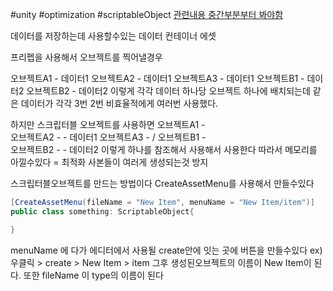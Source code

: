 #unity #optimization #scriptableObject
[관련내용 중간부분부터 봐야함](https://ansohxxn.github.io/unity%20lesson%203/ch5-1/)

데이터를 저장하는데 사용할수있는 데이터 컨테이너 에셋

프리펩을 사용해서 오브젝트를 찍어낼경우

오브젝트A1 - 데이터1
오브젝트A2 - 데이터1
오브젝트A3 - 데이터1
오브젝트B1 - 데이터2
오브젝트B2 - 데이터2
이렇게 각각 데이터 하나당 오브젝트 하나에 배치되는데
같은 데이터가 각각 3번 2번 비효율적에게 여러번 사용했다.

하지만 스크립터블 오브젝트를 사용하면
오브젝트A1 - \
오브젝트A2 -  - 데이터1
오브젝트A3 - /
오브젝트B1 - \
오브젝트B2 -  - 데이터2
이렇게 하나를 참조해서 사용해서 사용한다 따라서 메모리를 아낄수있다 = 최적화
사본들이 여러게 생성되는것 방지


스크립터블오브젝트를 만드는 방법이다
CreateAssetMenu를 사용해서 만들수있다
```csharp
[CreateAssetMenu(fileName = "New Item", menuName = "New Item/item")]
public class something: ScriptableObject{

}
```
menuName 에 다가 에디터에서 사용될 create안에 잇는 곳에 버튼을 만들수있다
ex) 우클릭 > create > New Item > item
그후 생성된오브젝트의 이름이 New Item이 된다.
또한 fileName  이 type의 이름이 된다

